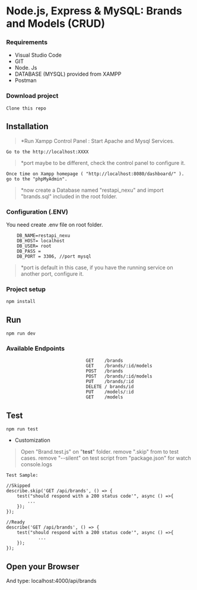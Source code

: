 # Node.js, Express & MySQL: Brands and Models (CRUD)

### Requirements

- Visual Studio Code
- GIT
- Node. Js
- DATABASE (MYSQL) provided from XAMPP
- Postman

### Download project
```
Clone this repo
```


## Installation
> *Run Xampp Control Panel : Start Apache and Mysql Services. 

	Go to the http://localhost:XXXX
> *port maybe to be different, check the control panel to configure it.


	Once time on Xampp homepage ( "http://localhost:8080/dashboard/" ).
	go to the "phpMyAdmin".

> *now create a Database named "restapi_nexu"  and import "brands.sql" included in the root folder.


### Configuration (.ENV)

You need create .env file on root folder. 

		DB_NAME=restapi_nexu
		DB_HOST= localhost
        DB_USER= root
	    DB_PASS =
		DB_PORT = 3306, //port mysql

> *port is default in this case, if you have the running service on another port, configure it. 


### Project setup
```
npm install
```

## Run
```
npm run dev
```

### Available Endpoints



```
                              GET    /brands
                              GET    /brands/:id/models
                              POST   /brands
                              POST   /brands/:id/models
							  PUT	 /brands/:id
							  DELETE / brands/id
                              PUT    /models/:id
                              GET    /models
```

## Test
```
npm run test
```
- Customization
> Open "Brand.test.js" on "__test__" folder.
remove ".skip" from to test cases.
remove "--silent" on test script from "package.json" for watch console.logs

```
Test Sample:

//Skipped
describe.skip('GET /api/brands', () => {
    test("should respond with a 200 status code'", async () =>{
		...
    });
});

//Ready
describe('GET /api/brands', () => {
    test("should respond with a 200 status code'", async () =>{
			...
    });
});
```

## Open your Browser
And type: localhost:4000/api/brands
